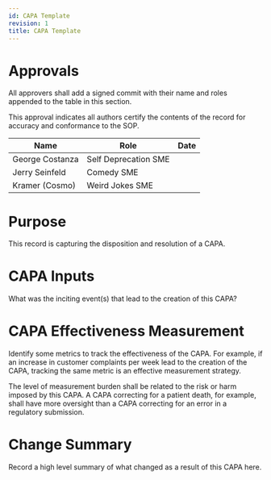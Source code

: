 ```yaml
---
id: CAPA Template
revision: 1
title: CAPA Template
---
```


# Approvals

All approvers shall add a signed commit with their name and roles appended to the table in this section.

This approval indicates all authors certify the contents of the record for accuracy and conformance to the SOP.

| Name | Role | Date |
|---|---|---|
| George Costanza | Self Deprecation SME |
| Jerry Seinfeld | Comedy SME |
| Kramer (Cosmo) | Weird Jokes SME |

# Purpose

This record is capturing the disposition and resolution of a CAPA.

# CAPA Inputs

What was the inciting event(s) that lead to the creation of this CAPA?

# CAPA Effectiveness Measurement

Identify some metrics to track the effectiveness of the CAPA. For example, if an increase in customer complaints per week lead to the creation of the CAPA, tracking the same metric is an effective measurement strategy.

The level of measurement burden shall be related to the risk or harm imposed by this CAPA. A CAPA correcting for a patient death, for example, shall have more oversight than a CAPA correcting for an error in a regulatory submission.

# Change Summary

Record a high level summary of what changed as a result of this CAPA here.

